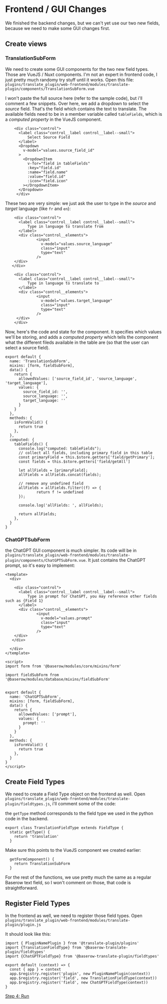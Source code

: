 # Frontend / GUI Changes

We finished the backend changes, but we can't yet use our two new fields, because we need to make some GUI changes first. 

## Create views
### TranslationSubForm
We need to create some GUI components for the two new field types. Those are VueJS / Nuxt components. I'm not an expert in frontend code, I just pretty much randomy try stuff until it works. Open this file:
`plugins/translate_plugin/web-frontend/modules/translate-plugin/components/TranslationSubForm.vue`

I won't paste the full source here (refer to the sample code), but i'll comment a few snippets. Over here, we add a dropdown to select the *source* field. That's the field which contains the text to translate. The available fields need to be in a member variable called `tableFields`, which is a *computed property* in the VueJS component.
```
    <div class="control">
      <label class="control__label control__label--small">
          Select Source Field
      </label>
      <Dropdown
        v-model="values.source_field_id"
      >
        <DropdownItem
          v-for="field in tableFields"
          :key="field.id"
          :name="field.name"
          :value="field.id"
          :icon="field.icon"
        ></DropdownItem>
      </Dropdown>
     </div>
```
These two are very simple: we just ask the user to type in the *source* and *target* language (like `fr` and `en`):
```
    <div class="control">
      <label class="control__label control__label--small">
          Type in language to translate from
      </label>      
      <div class="control__elements">
              <input
                v-model="values.source_language"
                class="input"
                type="text"
              />
    </div>
   </div>

    <div class="control">
      <label class="control__label control__label--small">
          Type in language to translate to
      </label>      
      <div class="control__elements">
              <input
                v-model="values.target_language"
                class="input"
                type="text"
              />
     </div>
    </div>
```

Now, here's the code and state for the component. It specifies which values we'll be storing, and adds a *computed property* which tells the component what the different fileds available in the table are (so that the user can select a source field).
```
export default {
  name: 'TranslationSubForm',
  mixins: [form, fieldSubForm],
  data() {
    return {
      allowedValues: ['source_field_id', 'source_language', 'target_language'],
      values: {
        source_field_id: '',
        source_language: '',
        target_language: ''
      }
    }
  },
  methods: {
    isFormValid() {
      return true
    },
  },
  computed: {
    tableFields() {
      console.log("computed: tableFields");
      // collect all fields, including primary field in this table
      const primaryField = this.$store.getters['field/getPrimary'];
      const fields = this.$store.getters['field/getAll']

      let allFields = [primaryField];
      allFields = allFields.concat(fields);
      
      // remove any undefined field
      allFields = allFields.filter((f) => {
              return f != undefined
      });

      console.log('allFields: ', allFields);

      return allFields;
    },
  }  
}
```

### ChatGPTSubForm
the ChatGPT GUI component is much simpler. Its code will be in `plugins/translate_plugin/web-frontend/modules/translate-plugin/components/ChatGPTSubForm.vue`. It just contains the ChatGPT prompt, so it's easy to implement:
```
<template>
  <div>

    <div class="control">
      <label class="control__label control__label--small">
          Type in prompt for ChatGPT, you may reference other fields such as {Field 1}
      </label>      
      <div class="control__elements">
              <input
                v-model="values.prompt"
                class="input"
                type="text"
              />
    </div>
   </div>

  </div>
</template>

<script>
import form from '@baserow/modules/core/mixins/form'

import fieldSubForm from '@baserow/modules/database/mixins/fieldSubForm'


export default {
  name: 'ChatGPTSubForm',
  mixins: [form, fieldSubForm],
  data() {
    return {
      allowedValues: ['prompt'],
      values: {
        prompt: ''
      }
    }
  },
  methods: {
    isFormValid() {
      return true
    },
  }  
}
</script>
```

## Create Field Types
We need to create a Field Type object on the frontend as well. Open `plugins/translate_plugin/web-frontend/modules/translate-plugin/fieldtypes.js`, i'll comment some of the code:

the `getType` method corresponds to the field type we used in the python code in the backend.
```
export class TranslationFieldType extends FieldType {
  static getType() {
    return 'translation'
  }
```
Make sure this points to the VueJS component we created earlier:
```
  getFormComponent() {
    return TranslationSubForm
  }
```
For the rest of the functions, we use pretty much the same as a regular Baserow text field, so I won't comment on those, that code is straightforward.

## Register Field Types
In the frontend as well, we need to register those field types. Open `plugins/translate_plugin/web-frontend/modules/translate-plugin/plugin.js`

It should look like this:
```
import { PluginNamePlugin } from '@translate-plugin/plugins'
import {TranslationFieldType} from '@baserow-translate-plugin/fieldtypes'
import {ChatGPTFieldType} from '@baserow-translate-plugin/fieldtypes'

export default (context) => {
  const { app } = context
  app.$registry.register('plugin', new PluginNamePlugin(context))
  app.$registry.register('field', new TranslationFieldType(context))
  app.$registry.register('field', new ChatGPTFieldType(context))  
}
```

[Step 4: Run](STEP4_RUN.md)
